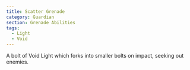 ```yaml
---
title: Scatter Grenade
category: Guardian
section: Grenade Abilities
tags:
  - Light
  - Void
---
```


A bolt of Void Light which forks into smaller bolts on impact, seeking out enemies.
